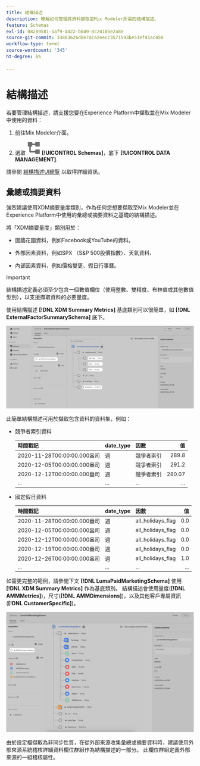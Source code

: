 ```yaml
---
title: 結構描述
description: 瞭解如何管理將資料擷取至Mix Modeler所需的結構描述。
feature: Schemas
exl-id: 08289581-5af9-4422-b049-8c24105e2a8e
source-git-commit: 33883626d8e7aca2eecc3571593be53ef41ac458
workflow-type: tm+mt
source-wordcount: '345'
ht-degree: 6%

---
```


# 結構描述

若要管理結構描述，請支援您要在Experience Platform中擷取並在Mix Modeler中使用的資料：

1. 前往Mix Modeler介面。

1. 選取 ![方案](../assets/icons/Schemas.svg) **[!UICONTROL Schemas]**，底下 **[!UICONTROL DATA MANAGEMENT]**.

請參閱 [結構描述UI總覽](https://experienceleague.adobe.com/docs/experience-platform/xdm/ui/overview.html?lang=en) 以取得詳細資訊。

## 彙總或摘要資料

強烈建議使用XDM摘要量度類別，作為任何您想要擷取至Mix Modeler並在Experience Platform中使用的彙總或摘要資料之基礎的結構描述。

將「XDM摘要量度」類別用於：

- 圍牆花園資料，例如Facebook或YouTube的資料。

- 外部因素資料，例如SPX （S&amp;P 500股價指數）、天氣資料、

- 內部因素資料，例如價格變更、假日行事曆。

>[!IMPORTANT]
>
>結構描述定義必須至少包含一個數值欄位（使用整數、雙精度、布林值或其他數值型別），以支援擷取資料的必要量度。

使用結構描述 **[!DNL XDM Summary Metrics]** 基底類別可以很簡單，如 **[!DNL ExternalFactorSummarySchema]** 底下。

![外部因素結構描述](../assets/external-factors-schema.png)

此簡單結構描述可用於擷取包含資料的資料集，例如：

- 競爭者索引資料

  | 時間戳記 | date_type | 因數 | 值 |
  |---|---|---|--:|
  | 2020-11-28T00:00:00.000盎司 | 週 | 競爭者索引 | 289.8 |
  | 2020-12-05T00:00:00.000盎司 | 週 | 競爭者索引 | 291.2 |
  | 2020-12-12T00:00:00.000盎司 | 週 | 競爭者索引 | 280.07 |
  | ... | ... | ... | ... |

- 國定假日資料

  | 時間戳記 | date_type | 因數 | 值 |
  |---|---|---|--:|
  | 2020-11-28T00:00:00.000盎司 | 週 | all_holidays_flag | 0.0 |
  | 2020-12-05T00:00:00.000盎司 | 週 | all_holidays_flag | 0.0 |
  | 2020-12-12T00:00:00.000盎司 | 週 | all_holidays_flag | 0.0 |
  | 2020-12-19T00:00:00.000盎司 | 週 | all_holidays_flag | 0.0 |
  | 2020-12-26T00:00:00.000盎司 | 週 | all_holidays_flag | 1.0 |
  | ... | ... | ... | ... |


如需更完整的範例，請參閱下文 **[!DNL LumaPaidMarketingSchema]** 使用 **[!DNL XDM Summary Metrics]** 作為基底類別。 結構描述會使用量度(**[!DNL AMMMetrics]**)，尺寸(**[!DNL AMMDimensions]**)，以及其他客戶專屬資訊(**[!DNL CustomerSpecific]**)。

![摘要結構](../assets/summary-schema.png)

由於設定檔擷取為非同步性質，在從外部來源收集彙總或摘要資料時，建議使用外部來源系統稽核詳細資料欄位群組作為結構描述的一部分。 此欄位群組定義外部來源的一組稽核屬性。
